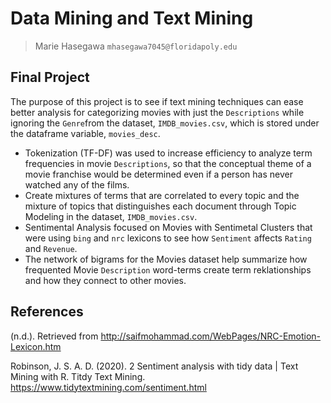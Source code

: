 # Data Mining and Text Mining 

> Marie Hasegawa `mhasegawa7045@floridapoly.edu`


## Final Project

The purpose of this project is to see if text mining techniques can ease better analysis for categorizing movies with just the `Descriptions` while ignoring the `Genre`from the dataset, `IMDB_movies.csv`, which is stored under the dataframe variable, `movies_desc`. 

- Tokenization (TF-DF) was used to increase efficiency to analyze term frequencies in movie `Descriptions`, so that the conceptual theme of a movie franchise would be determined even if a person has never watched any of the films. 
- Create mixtures of terms that are correlated to every topic and the mixture of topics that distinguishes each document through Topic Modeling in the dataset, `IMDB_movies.csv`.
- Sentimental Analysis focused on Movies with Sentimetal Clusters that were using `bing` and `nrc` lexicons to see how `Sentiment` affects `Rating` and `Revenue`. 
- The network of bigrams for the Movies dataset help summarize how frequented Movie `Description` word-terms create term reklationships and how they connect to other movies.

## References
(n.d.). Retrieved from http://saifmohammad.com/WebPages/NRC-Emotion-Lexicon.htm

Robinson, J. S. A. D. (2020). 2 Sentiment analysis with tidy data | Text Mining with R. Titdy Text Mining. https://www.tidytextmining.com/sentiment.html